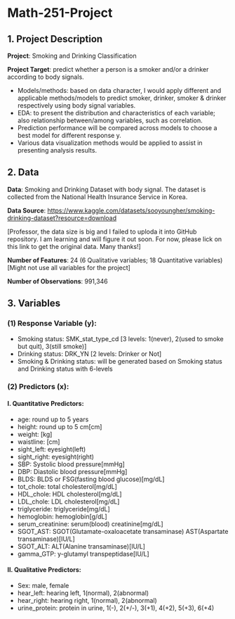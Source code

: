 # Math-251-Project

## 1. Project Description
**Project**: Smoking and Drinking Classification

**Project Target**: predict whether a person is a smoker and/or a drinker according to body signals. 
- Models/methods: based on data character, I would apply different and applicable methods/models to predict smoker, drinker, smoker & drinker respectively using body signal variables.
- EDA: to present the distribution and characteristics of each variable; also relationship between/among variables, such as correlation. 
- Prediction performance will be compared across models to choose a best model for different response y.
- Various data visualization methods would be applied to assist in presenting analysis results.

## 2. Data
**Data**: Smoking and Drinking Dataset with body signal. The dataset is collected from the National Health Insurance Service in Korea. 

**Data Source**: https://www.kaggle.com/datasets/sooyoungher/smoking-drinking-dataset?resource=download

[Professor, the data size is big and I failed to uploda it into GitHub repository. I am learning and will figure it out soon. For now, please lick on this link to get the original data. Many thanks!]

**Number of Features**: 24 (6 Qualitative variables; 18 Quantitative variables) [Might not use all variables for the project]

**Number of Observations**: 991,346

## 3. Variables
### (1) Response Variable (y): 
- Smoking status: SMK_stat_type_cd [3 levels: 1(never), 2(used to smoke but quit), 3(still smoke)]
- Drinking status: DRK_YN	[2 levels: Drinker or Not]
- Smoking & Drinking status: will be generated based on Smoking status and Drinking status with 6-levels

### (2) Predictors (x): 
####     I. Quantitative Predictors:
- age:	round up to 5 years
- height:	round up to 5 cm[cm]
- weight:	[kg]
- waistline: [cm]
- sight_left:	eyesight(left)
- sight_right:	eyesight(right)
- SBP:	Systolic blood pressure[mmHg]
- DBP:	Diastolic blood pressure[mmHg]
- BLDS:	BLDS or FSG(fasting blood glucose)[mg/dL]
- tot_chole:	total cholesterol[mg/dL]
- HDL_chole:	HDL cholesterol[mg/dL]
- LDL_chole:	LDL cholesterol[mg/dL]
- triglyceride:	triglyceride[mg/dL]	
- hemoglobin:	hemoglobin[g/dL]
- serum_creatinine:	serum(blood) creatinine[mg/dL]
- SGOT_AST:	SGOT(Glutamate-oxaloacetate transaminase) AST(Aspartate transaminase)[IU/L]
- SGOT_ALT:	ALT(Alanine transaminase)[IU/L]	
- gamma_GTP:	y-glutamyl transpeptidase[IU/L]

####     II. Qualitative Predictors:
- Sex:	male, female
- hear_left:	hearing left, 1(normal), 2(abnormal)
- hear_right:	hearing right, 1(normal), 2(abnormal)
- urine_protein:	protein in urine, 1(-), 2(+/-), 3(+1), 4(+2), 5(+3), 6(+4)
